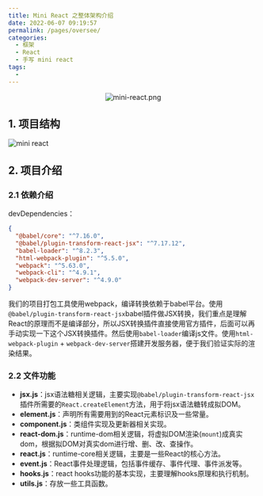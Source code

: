 ```yaml
---
title: Mini React 之整体架构介绍
date: 2022-06-07 09:19:57
permalink: /pages/oversee/
categories:
  - 框架
  - React
  - 手写 mini react
tags:
  - 
---
```



<!-- <iframe id="embed_dom" name="embed_dom" frameborder="0" style="display:block;width:860px; height:600px;" src="https://www.processon.com/embed/62a149541efad45820f19851" /> -->

<div align="center">

![mini-react.png](https://1-1253772569.cos.ap-guangzhou.myqcloud.com/mini-react.png)

</div>

<!-- more -->

## 1. 项目结构
![mini react](https://1-1253772569.cos.ap-guangzhou.myqcloud.com/minireact.png)

## 2. 项目介绍

### 2.1 依赖介绍
devDependencies： 
```json
{
  "@babel/core": "^7.16.0",
  "@babel/plugin-transform-react-jsx": "^7.17.12",
  "babel-loader": "^8.2.3",
  "html-webpack-plugin": "^5.5.0",
  "webpack": "^5.63.0",
  "webpack-cli": "^4.9.1",
  "webpack-dev-server": "^4.9.0"
}
```
我们的项目打包工具使用webpack，编译转换依赖于babel平台。使用`@babel/plugin-transform-react-jsx`babel插件做JSX转换，我们重点是理解React的原理而不是编译部分，所以JSX转换插件直接使用官方插件，后面可以再手动实现一下这个JSX转换插件。然后使用`babel-loader`编译js文件。使用`html-webpack-plugin` + `webpack-dev-server`搭建开发服务器，便于我们验证实际的渲染结果。

### 2.2 文件功能
- **jsx.js**：jsx语法糖相关逻辑，主要实现`@babel/plugin-transform-react-jsx`插件所需要的`React.createElement`方法，用于将jsx语法糖转成拟DOM。
- **element.js**：声明所有需要用到的React元素标识及一些常量。
- **component.js**：类组件实现及更新器相关实现。
- **react-dom.js**：runtime-dom相关逻辑，将虚拟DOM渲染(`mount`)成真实dom，根据拟DOM对真实dom进行增、删、改、查操作。
- **react.js**：runtime-core相关逻辑，主要是一些React的核心方法。
- **event.js**：React事件处理逻辑，包括事件缓存、事件代理、事件派发等。
- **hooks.js**：react hooks功能的基本实现，主要理解hooks原理和执行机制。
- **utils.js**：存放一些工具函数。

